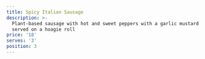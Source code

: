 ```yaml
---
title: Spicy Italian Sausage
description: >-
  Plant-based sausage with hot and sweet peppers with a garlic mustard and
  served on a hoagie roll
price: '18'
serves: '3'
position: 3
---
```


